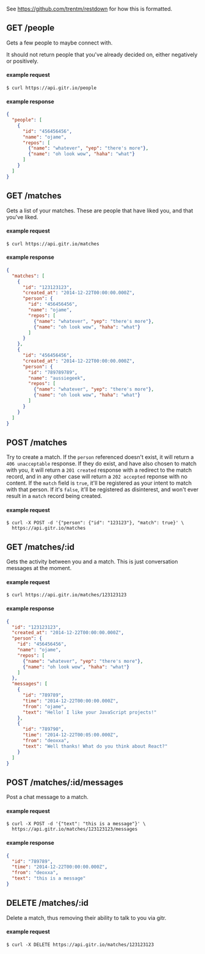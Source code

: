 See https://github.com/trentm/restdown for how this is formatted.

## GET /people

Gets a few people to maybe connect with.

It should not return people that you've already decided on, either negatively
or positively.

#### example request

```
$ curl https://api.gitr.io/people
```

#### example response

```json
{
  "people": [
    {
      "id": "456456456",
      "name": "ojame",
      "repos": [
        {"name": "whatever", "yep": "there's more"},
        {"name": "oh look wow", "haha": "what"}
      ]
    }
  ]
}
```

## GET /matches

Gets a list of your matches. These are people that have liked you, and that
you've liked.

#### example request

```
$ curl https://api.gitr.io/matches
```

#### example response

```json
{
  "matches": [
    {
      "id": "123123123",
      "created_at": "2014-12-22T00:00:00.000Z",
      "person": {
        "id": "456456456",
        "name": "ojame",
        "repos": [
          {"name": "whatever", "yep": "there's more"},
          {"name": "oh look wow", "haha": "what"}
        ]
      }
    },
    {
      "id": "456456456",
      "created_at": "2014-12-22T00:00:00.000Z",
      "person": {
        "id": "789789789",
        "name": "aussiegeek",
        "repos": [
          {"name": "whatever", "yep": "there's more"},
          {"name": "oh look wow", "haha": "what"}
        ]
      }
    }
  ]
}
```

## POST /matches

Try to create a match. If the `person` referenced doesn't exist, it will return
a `406 unacceptable` response. If they do exist, and have also chosen to match
with you, it will return a `201 created` response with a redirect to the match
record, and in any other case will return a `202 accepted` reponse with no
content. If the `match` field is `true`, it'll be registered as your intent to
match with that person. If it's `false`, it'll be registered as disinterest, and
won't ever result in a `match` record being created.

#### example request

```
$ curl -X POST -d '{"person": {"id": "123123"}, "match": true}' \
  https://api.gitr.io/matches
```

## GET /matches/:id

Gets the activity between you and a match. This is just conversation messages at
the moment.

#### example request

```
$ curl https://api.gitr.io/matches/123123123
```

#### example response

```json
{
  "id": "123123123",
  "created_at": "2014-12-22T00:00:00.000Z",
  "person": {
    "id": "456456456",
    "name": "ojame",
    "repos": [
      {"name": "whatever", "yep": "there's more"},
      {"name": "oh look wow", "haha": "what"}
    ]
  },
  "messages": [
    {
      "id": "789789",
      "time": "2014-12-22T00:00:00.000Z",
      "from": "ojame",
      "text": "Hello! I like your JavaScript projects!"
    },
    {
      "id": "789790",
      "time": "2014-12-22T00:05:00.000Z",
      "from": "deoxxa",
      "text": "Well thanks! What do you think about React?"
    }
  ]
}
```

## POST /matches/:id/messages

Post a chat message to a match.

#### example request

```
$ curl -X POST -d '{"text": "this is a message"}' \
  https://api.gitr.io/matches/123123123/messages
```

#### example response

```json
{
  "id": "789789",
  "time": "2014-12-22T00:00:00.000Z",
  "from": "deoxxa",
  "text": "this is a message"
}
```

## DELETE /matches/:id

Delete a match, thus removing their ability to talk to you via gitr.

#### example request

```
$ curl -X DELETE https://api.gitr.io/matches/123123123
```
